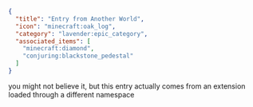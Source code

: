 ```json
{
  "title": "Entry from Another World",
  "icon": "minecraft:oak_log",
  "category": "lavender:epic_category",
  "associated_items": [
    "minecraft:diamond",
    "conjuring:blackstone_pedestal"
  ]
}
```

you might not believe it, but this entry actually comes from an extension loaded through a different namespace